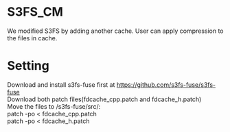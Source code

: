 S3FS_CM
==
We modified S3FS by adding another cache.
User can apply compression to the files in cache.

Setting
==
Download and install s3fs-fuse first at https://github.com/s3fs-fuse/s3fs-fuse  
Download both patch files(fdcache_cpp.patch and fdcache_h.patch)  
    Move the files to /s3fs-fuse/src/:  
    patch -po < fdcache_cpp.patch  
    patch -po < fdcache_h.patch
